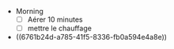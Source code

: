 - Morning
  * [ ] Aérer 10 minutes
  * [ ] mettre le chauffage
- ((6761b24d-a785-41f5-8336-fb0a594e4a8e))